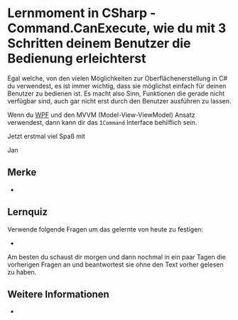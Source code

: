 # Lernmoment in CSharp - Command.CanExecute, wie du mit 3 Schritten deinem Benutzer die Bedienung erleichterst

Egal welche, von den vielen Möglichkeiten zur Oberflächenerstellung in C# du verwendest, es ist immer wichtig, dass sie möglichst einfach für deinen Benutzer zu bedienen ist. Es macht also Sinn, Funktionen die gerade nicht verfügbar sind, auch gar nicht erst durch den Benutzer ausführen zu lassen.

Wenn du [WPF](https://msdn.microsoft.com/de-de/library/aa970268(v=vs.110).aspx) und den MVVM (Model-View-ViewModel) Ansatz verwendest, dann kann dir das `ICommand` Interface behilflich sein.

Jetzt erstmal viel Spaß mit 

Jan

## Merke

-	
## Lernquiz

Verwende folgende Fragen um das gelernte von heute zu festigen:

-	

Am besten du schaust dir morgen und dann nochmal in ein paar Tagen die vorherigen Fragen an und beantwortest sie ohne den Text vorher gelesen zu haben.

## Weitere Informationen

-	
